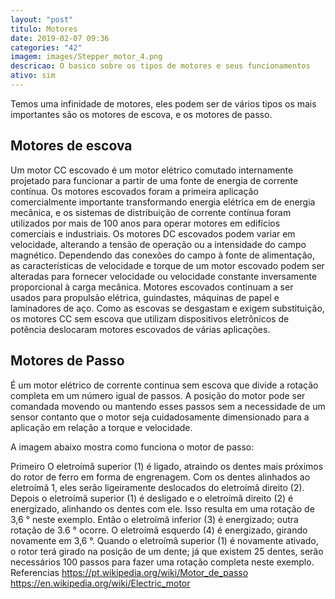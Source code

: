 ```yaml
---
layout: "post"
titulo: Motores
date: 2019-02-07 09:36
categories: "42"
imagem: images/Stepper_motor_4.png
descricao: O basico sobre os tipos de motores e seus funcionamentos
ativo: sim
---
```




Temos uma infinidade de motores, eles podem ser de vários tipos os mais importantes são os motores de escova, e os motores de passo.

Motores de escova
-----------------

Um motor CC escovado é um motor elétrico comutado internamente projetado para funcionar a partir de uma fonte de energia de corrente contínua. Os motores escovados foram a primeira aplicação comercialmente importante transformando energia elétrica em de energia mecânica, e os sistemas de distribuição de corrente contínua foram utilizados por mais de 100 anos para operar motores em edifícios comerciais e industriais. Os motores DC escovados podem variar em velocidade, alterando a tensão de operação ou a intensidade do campo magnético. Dependendo das conexões do campo à fonte de alimentação, as características de velocidade e torque de um motor escovado podem ser alteradas para fornecer velocidade ou velocidade constante inversamente proporcional à carga mecânica. Motores escovados continuam a ser usados para propulsão elétrica, guindastes, máquinas de papel e laminadores de aço. Como as escovas se desgastam e exigem substituição, os motores CC sem escova que utilizam dispositivos eletrônicos de potência deslocaram motores escovados de várias aplicações.

<v-img src="images/motorescovado.png" alt="MotorEscovado"></v-img>


Motores de Passo
----------------

É um motor elétrico de corrente continua sem escova que divide a rotação completa em um número igual de passos. A posição do motor pode ser comandada movendo ou mantendo esses passos sem a necessidade de um sensor contanto que o motor seja cuidadosamente dimensionado para a aplicação em relação a torque e velocidade.

A imagem abaixo mostra como funciona o motor de passo:

<v-img src="images/motordepasso.png" alt="MotordePasso"></v-img>


Primeiro O eletroímã superior (1) é ligado, atraindo os dentes mais próximos do rotor de ferro em forma de engrenagem. Com os dentes alinhados ao eletroímã 1, eles serão ligeiramente deslocados do eletroímã direito (2). Depois o eletroímã superior (1) é desligado e o eletroímã direito (2) é energizado, alinhando os dentes com ele. Isso resulta em uma rotação de 3,6 ° neste exemplo. Então o eletroímã inferior (3) é energizado; outra rotação de 3.6 ° ocorre. O eletroímã esquerdo (4) é energizado, girando novamente em 3,6 °. Quando o eletroímã superior (1) é novamente ativado, o rotor terá girado na posição de um dente; já que existem 25 dentes, serão necessários 100 passos para fazer uma rotação completa neste exemplo.
</br>
Referencias
<https://pt.wikipedia.org/wiki/Motor_de_passo>
<https://en.wikipedia.org/wiki/Electric_motor>

